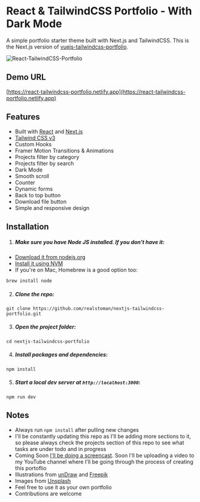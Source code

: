 # React & TailwindCSS Portfolio - With Dark Mode

A simple portfolio starter theme built with Next.js and TailwindCSS. This is the Next.js version of [vuejs-tailwindcss-portfolio](https://github.com/realstoman/vuejs-tailwindcss-portfolio).

![React-TailwindCSS-Portfolio](https://user-images.githubusercontent.com/16396664/146666086-28e88beb-c2f0-431f-adfb-2396d8f64c80.png)

## Demo URL

[https://react-tailwindcss-portfolio.netlify.app](https://react-tailwindcss-portfolio.netlify.app)

## Features

-   Built with [React](https://reactjs.org) and [Next.js](https://nextjs.org)
-   [Tailwind CSS v3](https://tailwindcss.com)
-   Custom Hooks
-   Framer Motion Transitions & Animations
-   Projects filter by category
-   Projects filter by search
-   Dark Mode
-   Smooth scroll
-   Counter
-   Dynamic forms
-   Back to top button
-   Download file button
-   Simple and responsive design

## Installation

1. ##### Make sure you have Node JS installed. If you don't have it:

-   [Download it from nodejs.org](https://nodejs.org)
-   [Install it using NVM ](https://github.com/nvm-sh/nvm)
-   If you're on Mac, Homebrew is a good option too:

```
brew install node
```

2. ##### Clone the repo:

```
git clone https://github.com/realstoman/nextjs-tailwindcss-portfolio.git
```

3. ##### Open the project folder:

```
cd nextjs-tailwindcss-portfolio
```

4. ##### Install packages and dependencies:

```
npm install
```

5. ##### Start a local dev server at `http://localhost:3000`:

```
npm run dev
```

## Notes

-   Always run `npm install` after pulling new changes
-   I'll be constantly updating this repo as I'll be adding more sections to it, so please always check the projects section of this repo to see what tasks are under todo and in progress
-   Coming Soon [I'll be doing a screencast](https://www.youtube.com/c/StomanStudio). Soon I'll be uploading a video to my YouTube channel where I'll be going through the process of creating this portoflio
-   Illustrations from [unDraw](https://undraw.co) and [Freepik](https://freepik.com)
-   Images from [Unsplash](https://unsplash.com)
-   Feel free to use it as your own portfolio
-   Contributions are welcome

